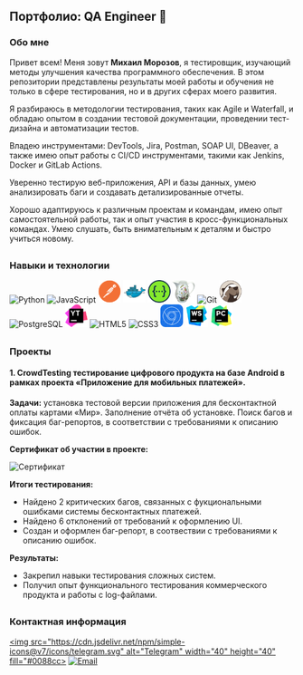 ## Портфолио: QA Engineer 👋


### Обо мне
Привет всем! Меня зовут **Михаил Морозов**, я тестировщик, изучающий методы улучшения качества программного обеспечения. В этом репозитории представлены результаты моей работы и обучения не только в сфере тестирования, но и в других сферах моего развития.

Я разбираюсь в методологии тестирования, таких как Agile и Waterfall, и обладаю опытом в создании тестовой документации, проведении тест-дизайна и автоматизации тестов.

Владею инструментами: DevTools, Jira, Postman, SOAP UI, DBeaver, а также имею опыт работы с CI/CD инструментами, такими как Jenkins, Docker и GitLab Actions.

Уверенно тестирую веб-приложения, API и базы данных, умею анализировать баги и создавать детализированные отчеты.

Хорошо адаптируюсь к различным проектам и командам, имею опыт самостоятельной работы, так и опыт участия в кросс-функциональных командах. Умею слушать, быть внимательным к деталям и быстро учиться новому.

## 

### Навыки и технологии

<p align="left">
    <img src="https://cdn.jsdelivr.net/gh/devicons/devicon/icons/python/python-original.svg" alt="Python" width="40" height="40"/>
    <img src="https://cdn.jsdelivr.net/gh/devicons/devicon/icons/javascript/javascript-original.svg" alt="JavaScript" width="40" height="40"/>
    <img src="https://github.com/devicons/devicon/blob/master/icons/postman/postman-original.svg" alt="Postman" width="40" height="40"/>
    <img src="https://github.com/devicons/devicon/blob/master/icons/docker/docker-original.svg" alt="Docker" width="40" height="40"/>
    <img src="https://github.com/devicons/devicon/blob/master/icons/swagger/swagger-original.svg" alt="Swagger" width="40" height="40"/>
    <img src="https://github.com/sevenler/software/blob/master/charles/icon/charles_icon.svg?ysclid=m7iyo5flgz295929126" alt="Charles Proxy" width="40" height="40"/>
    <img src="https://cdn.jsdelivr.net/gh/devicons/devicon/icons/git/git-original.svg" alt="Git" width="40" height="40"/>
    <img src="https://github.com/devicons/devicon/blob/master/icons/dbeaver/dbeaver-original.svg" alt="DBeaver" width="40" height="40"/>
    <img src="https://upload.wikimedia.org/wikipedia/commons/2/29/Postgresql_elephant.svg" alt="PostgreSQL" width="40" height="40"/>
    <img src="https://github.com/JetBrains/logos/blob/master/web/youtrack/youtrack.svg?ysclid=m7iypurv5o859765198" alt="YouTrack" width="40" height="40"/>
    <img src="https://cdn.jsdelivr.net/gh/devicons/devicon/icons/html5/html5-original.svg" alt="HTML5" width="40" height="40"/>
    <img src="https://cdn.jsdelivr.net/gh/devicons/devicon/icons/css3/css3-original.svg" alt="CSS3" width="40" height="40"/>
    <img src="https://github.com/ChromeDevTools/devtools-logo/blob/master/logos/svg/chrome-devtools-square-128.svg" alt="Chrome DevTools" width="40" height="40"/>
    <img src="https://github.com/devicons/devicon/blob/master/icons/webstorm/webstorm-original.svg" alt="WebStorms" width="40" height="40"/>
    <img src="https://github.com/devicons/devicon/blob/master/icons/pycharm/pycharm-original.svg" alt="PyCharm" width="40" height="40"/>
</p>

## 

<!--
### Сертификаты
-->

## 

### Проекты
#### 1. CrowdTesting тестирование цифрового продукта на базе Android в рамках проекта «Приложение для мобильных платежей».
**Задачи:**  установка тестовой версии приложения для бесконтактной оплаты картами «Мир». Заполнение отчёта об установке. Поиск багов и фиксация баг-репортов, в соответствии с требованиями к описанию ошибок.
<!--
**Основные требования (user story):**

- Пользователи могут создавать, редактировать и удалять задачи с привязкой к проектам.
- Визуальное отображение статуса задач на доске проектов.
- Возможность комментирования задач и их интеграции с Google Calendar для отслеживания дедлайнов.
- Функционал уведомлений для командных участников о изменениях в задачах.

**Проведенные работы:**

- Анализ требований, изучение спецификации.
- Разработка тест-кейсов для smoke, функционального и регрессионного тестирования.
- Проведение ручного тестирования веб-интерфейса.
- Проведение тестирования API для создания и редактирования задач с использованием Postman и Swagger.
- Тестирование производительности с помощью JMeter.

**Документация:**

- Составил чек-листы для регрессионного тестирования.
- Написал тестовые кейсы для функционального тестирования.
- Провел анализ и отчетность по найденным дефектам.

**Инструменты:**

- Jira для управления задачами.
- TestRail для составления тест-кейсов и отчетности.
- Postman и SOAP UI для тестирования API.
- JMeter для тестирования производительности.

-->
**Сертификат об участии в проекте:**

<p align="left">
    <img src="https://github.com/mihaSpb/mihaSpb/blob/assets/Sertificats/Morozov%20Mihail%20Sergeevich%20sert1.jpg" alt="Сертификат" width="120" height="80"/>
</p>
        
**Итоги тестирования:**

- Найдено 2 критических багов, связанных с фукциональными ошибками системы бесконтактных платежей.
- Найдено 6 отклонений от требований к оформлению UI.
- Создан и оформлен баг-репорт, в соотвествии с требованиями к описанию ошибок.

**Результаты:**

- Закрепил навыки тестирования сложных систем.
- Получил опыт функционального тестирования коммерческого продукта и работы с log-файлами.

<!--
#### 2. CrowdTesting тестирование мобильного приложения для бесконтактных платежей на базе Android.
**Задачи:**  установка тестовой версии приложения для бесконтактной оплаты картами «Мир». Заполнение отчёта об установке. Поиск багов и фиксация баг-репортов, в соответствии с требованиями к описанию ошибок.

**Основные требования (user story):**

- Пользователи могут создавать, редактировать и удалять задачи с привязкой к проектам.
- Визуальное отображение статуса задач на доске проектов.
- Возможность комментирования задач и их интеграции с Google Calendar для отслеживания дедлайнов.
- Функционал уведомлений для командных участников о изменениях в задачах.

**Проведенные работы:**

- Анализ требований, изучение спецификации.
- Разработка тест-кейсов для smoke, функционального и регрессионного тестирования.
- Проведение ручного тестирования веб-интерфейса.
- Проведение тестирования API для создания и редактирования задач с использованием Postman и Swagger.
- Тестирование производительности с помощью JMeter.

**Документация:**

- Составил чек-листы для регрессионного тестирования.
- Написал тестовые кейсы для функционального тестирования.
- Провел анализ и отчетность по найденным дефектам.

**Инструменты:**

- Jira для управления задачами.
- TestRail для составления тест-кейсов и отчетности.
- Postman и SOAP UI для тестирования API.
- JMeter для тестирования производительности.

**Сертификат об участии в проекте:**

<p align="left">
    <img src="https://github.com/mihaSpb/mihaSpb/blob/assets/Sertificats/Morozov%20Mihail%20Sergeevich%20sert2.jpg" alt="Сертификат" width="120" height="80"/>
</p>
        
**Итоги тестирования:**

- Найдено 2 критических багов, связанных с фукциональными ошибками системы бесконтактных платежей.
- Найдено 6 отклонений от требований к оформлению UI.
- Создан и оформлен баг-репорт, в соотвествии с требованиями к описанию ошибок.

**Результаты:**

- Получил практический опыт функционального тестирования коммерческого продукта.
- Закрепил навыки работы с log-файлами и составлении тестовой документации.
-->

##

### Контактная информация

[<img src="https://cdn.jsdelivr.net/npm/simple-icons@v7/icons/telegram.svg" alt="Telegram" width="40" height="40" fill="#0088cc>](https://t.me/Mi6Mute)
[<img src="https://cdn.jsdelivr.net/npm/simple-icons@v7/icons/gmail.svg" alt="Email" width="40" height="40">](mailto:mihaspb2007@gmail.com)




<!--
**mihaSpb/mihaSpb** is a ✨ _special_ ✨ repository because its `README.md` (this file) appears on your GitHub profile.

Here are some ideas to get you started:

- 🔭 I’m currently working on ...
- 🌱 I’m currently learning ...
- 👯 I’m looking to collaborate on ...
- 🤔 I’m looking for help with ...
- 💬 Ask me about ...
- 📫 How to reach me: ...
- 😄 Pronouns: ...
- ⚡ Fun fact: ...
-->
